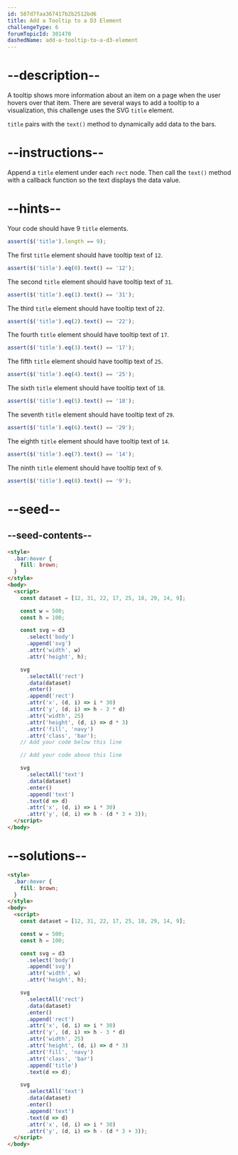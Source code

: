 ```yaml
---
id: 587d7faa367417b2b2512bd6
title: Add a Tooltip to a D3 Element
challengeType: 6
forumTopicId: 301470
dashedName: add-a-tooltip-to-a-d3-element
---
```


# --description--

A tooltip shows more information about an item on a page when the user hovers over that item. There are several ways to add a tooltip to a visualization, this challenge uses the SVG `title` element.

`title` pairs with the `text()` method to dynamically add data to the bars.

# --instructions--

Append a `title` element under each `rect` node. Then call the `text()` method with a callback function so the text displays the data value.

# --hints--

Your code should have 9 `title` elements.

```js
assert($('title').length == 9);
```

The first `title` element should have tooltip text of `12`.

```js
assert($('title').eq(0).text() == '12');
```

The second `title` element should have tooltip text of `31`.

```js
assert($('title').eq(1).text() == '31');
```

The third `title` element should have tooltip text of `22`.

```js
assert($('title').eq(2).text() == '22');
```

The fourth `title` element should have tooltip text of `17`.

```js
assert($('title').eq(3).text() == '17');
```

The fifth `title` element should have tooltip text of `25`.

```js
assert($('title').eq(4).text() == '25');
```

The sixth `title` element should have tooltip text of `18`.

```js
assert($('title').eq(5).text() == '18');
```

The seventh `title` element should have tooltip text of `29`.

```js
assert($('title').eq(6).text() == '29');
```

The eighth `title` element should have tooltip text of `14`.

```js
assert($('title').eq(7).text() == '14');
```

The ninth `title` element should have tooltip text of `9`.

```js
assert($('title').eq(8).text() == '9');
```

# --seed--

## --seed-contents--

```html
<style>
  .bar:hover {
    fill: brown;
  }
</style>
<body>
  <script>
    const dataset = [12, 31, 22, 17, 25, 18, 29, 14, 9];

    const w = 500;
    const h = 100;

    const svg = d3
      .select('body')
      .append('svg')
      .attr('width', w)
      .attr('height', h);

    svg
      .selectAll('rect')
      .data(dataset)
      .enter()
      .append('rect')
      .attr('x', (d, i) => i * 30)
      .attr('y', (d, i) => h - 3 * d)
      .attr('width', 25)
      .attr('height', (d, i) => d * 3)
      .attr('fill', 'navy')
      .attr('class', 'bar');
    // Add your code below this line

    // Add your code above this line

    svg
      .selectAll('text')
      .data(dataset)
      .enter()
      .append('text')
      .text(d => d)
      .attr('x', (d, i) => i * 30)
      .attr('y', (d, i) => h - (d * 3 + 3));
  </script>
</body>
```

# --solutions--

```html
<style>
  .bar:hover {
    fill: brown;
  }
</style>
<body>
  <script>
    const dataset = [12, 31, 22, 17, 25, 18, 29, 14, 9];

    const w = 500;
    const h = 100;

    const svg = d3
      .select('body')
      .append('svg')
      .attr('width', w)
      .attr('height', h);

    svg
      .selectAll('rect')
      .data(dataset)
      .enter()
      .append('rect')
      .attr('x', (d, i) => i * 30)
      .attr('y', (d, i) => h - 3 * d)
      .attr('width', 25)
      .attr('height', (d, i) => d * 3)
      .attr('fill', 'navy')
      .attr('class', 'bar')
      .append('title')
      .text(d => d);

    svg
      .selectAll('text')
      .data(dataset)
      .enter()
      .append('text')
      .text(d => d)
      .attr('x', (d, i) => i * 30)
      .attr('y', (d, i) => h - (d * 3 + 3));
  </script>
</body>
```
